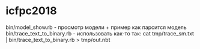 # icfpc2018

bin/model_show.rb - просмотр модели + пример как парсится модель
bin/trace_text_to_binary.rb - использовать как-то так: cat tmp/trace_sm.txt | bin/trace_text_to_binary.rb > tmp/out.nbt